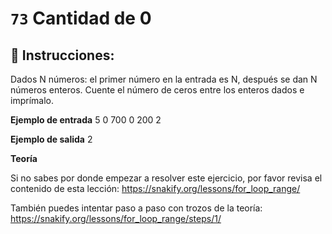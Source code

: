 # `73` Cantidad de 0

## 📝 Instrucciones:

Dados N números: el primer número en la entrada es N, después se dan N números enteros. Cuente el número de ceros entre los enteros dados e imprímalo.

**Ejemplo de entrada**
5
0
700
0
200
2

**Ejemplo de salida**
2

**Teoría**

Si no sabes por donde empezar a resolver este ejercicio, por favor revisa el contenido de esta lección:
https://snakify.org/lessons/for_loop_range/
 
También puedes intentar paso a paso con trozos de la teoría:
https://snakify.org/lessons/for_loop_range/steps/1/
